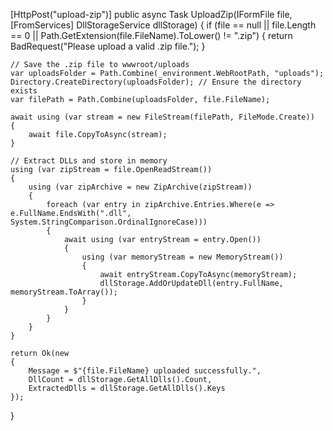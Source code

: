 [HttpPost("upload-zip")]
public async Task<IActionResult> UploadZip(IFormFile file, [FromServices] DllStorageService dllStorage)
{
    if (file == null || file.Length == 0 || Path.GetExtension(file.FileName).ToLower() != ".zip")
    {
        return BadRequest("Please upload a valid .zip file.");
    }

    // Save the .zip file to wwwroot/uploads
    var uploadsFolder = Path.Combine(_environment.WebRootPath, "uploads");
    Directory.CreateDirectory(uploadsFolder); // Ensure the directory exists
    var filePath = Path.Combine(uploadsFolder, file.FileName);

    await using (var stream = new FileStream(filePath, FileMode.Create))
    {
        await file.CopyToAsync(stream);
    }

    // Extract DLLs and store in memory
    using (var zipStream = file.OpenReadStream())
    {
        using (var zipArchive = new ZipArchive(zipStream))
        {
            foreach (var entry in zipArchive.Entries.Where(e => e.FullName.EndsWith(".dll", System.StringComparison.OrdinalIgnoreCase)))
            {
                await using (var entryStream = entry.Open())
                {
                    using (var memoryStream = new MemoryStream())
                    {
                        await entryStream.CopyToAsync(memoryStream);
                        dllStorage.AddOrUpdateDll(entry.FullName, memoryStream.ToArray());
                    }
                }
            }
        }
    }

    return Ok(new
    {
        Message = $"{file.FileName} uploaded successfully.",
        DllCount = dllStorage.GetAllDlls().Count,
        ExtractedDlls = dllStorage.GetAllDlls().Keys
    });
}
